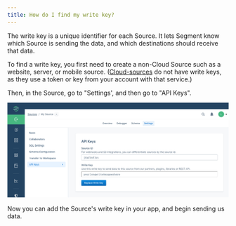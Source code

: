 ```yaml
---
title: How do I find my write key?
---
```


The write key is a unique identifier for each Source. It lets Segment know which Source is sending the data, and which destinations should receive that data.

To find a  write key, you first need to create a non-Cloud Source such as a website, server, or mobile source. ([Cloud-sources](/docs/guides/sources/how-do-cloud-sources-work/) do not have write keys, as they use a token or key from your account with that service.)

Then, in the Source, go to "Settings', and then go to "API Keys".

![](images/find_writekey.png)

Now you can add the Source's write key in your app, and begin sending us data.
